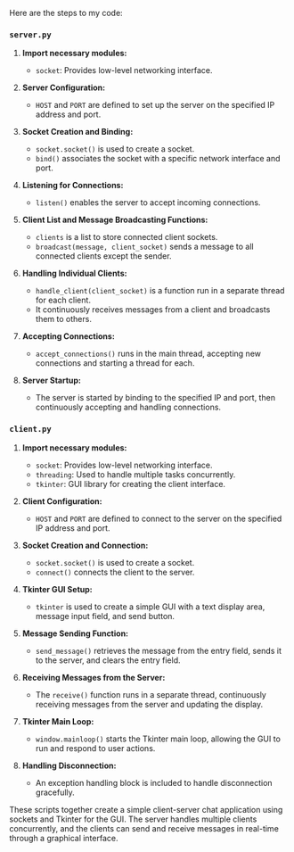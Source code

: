 Here are the steps to my code:
### `server.py`

1. **Import necessary modules:**
   - `socket`: Provides low-level networking interface.

2. **Server Configuration:**
   - `HOST` and `PORT` are defined to set up the server on the specified IP address and port.

3. **Socket Creation and Binding:**
   - `socket.socket()` is used to create a socket.
   - `bind()` associates the socket with a specific network interface and port.

4. **Listening for Connections:**
   - `listen()` enables the server to accept incoming connections.

5. **Client List and Message Broadcasting Functions:**
   - `clients` is a list to store connected client sockets.
   - `broadcast(message, client_socket)` sends a message to all connected clients except the sender.

6. **Handling Individual Clients:**
   - `handle_client(client_socket)` is a function run in a separate thread for each client.
   - It continuously receives messages from a client and broadcasts them to others.

7. **Accepting Connections:**
   - `accept_connections()` runs in the main thread, accepting new connections and starting a thread for each.

8. **Server Startup:**
   - The server is started by binding to the specified IP and port, then continuously accepting and handling connections.

### `client.py`

1. **Import necessary modules:**
   - `socket`: Provides low-level networking interface.
   - `threading`: Used to handle multiple tasks concurrently.
   - `tkinter`: GUI library for creating the client interface.

2. **Client Configuration:**
   - `HOST` and `PORT` are defined to connect to the server on the specified IP address and port.

3. **Socket Creation and Connection:**
   - `socket.socket()` is used to create a socket.
   - `connect()` connects the client to the server.

4. **Tkinter GUI Setup:**
   - `tkinter` is used to create a simple GUI with a text display area, message input field, and send button.

5. **Message Sending Function:**
   - `send_message()` retrieves the message from the entry field, sends it to the server, and clears the entry field.

6. **Receiving Messages from the Server:**
   - The `receive()` function runs in a separate thread, continuously receiving messages from the server and updating the display.

7. **Tkinter Main Loop:**
   - `window.mainloop()` starts the Tkinter main loop, allowing the GUI to run and respond to user actions.

8. **Handling Disconnection:**
   - An exception handling block is included to handle disconnection gracefully.

These scripts together create a simple client-server chat application using sockets and Tkinter for the GUI. The server handles multiple clients concurrently, and the clients can send and receive messages in real-time through a graphical interface.
